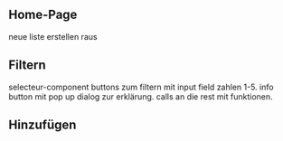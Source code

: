 ## Home-Page
neue liste erstellen raus

## Filtern
selecteur-component buttons zum filtern mit input field zahlen 1-5.
info button mit pop up dialog zur erklärung.
calls an die rest mit funktionen.

## Hinzufügen
